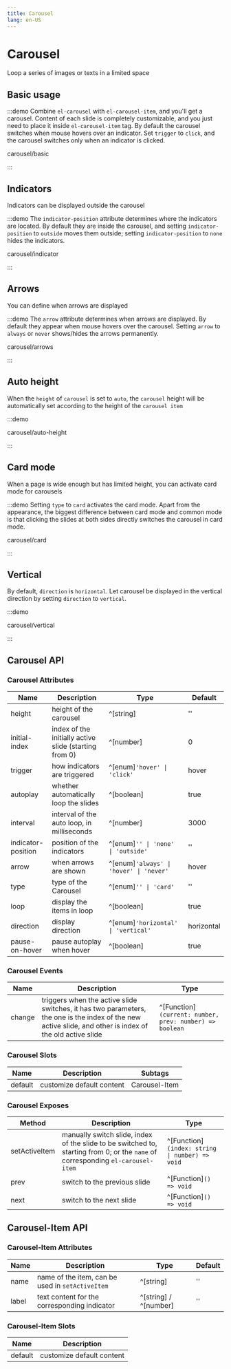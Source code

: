 ```yaml
---
title: Carousel
lang: en-US
---
```


# Carousel

Loop a series of images or texts in a limited space

## Basic usage

:::demo Combine `el-carousel` with `el-carousel-item`, and you'll get a carousel. Content of each slide is completely customizable, and you just need to place it inside `el-carousel-item` tag. By default the carousel switches when mouse hovers over an indicator. Set `trigger` to `click`, and the carousel switches only when an indicator is clicked.

carousel/basic

:::

## Indicators

Indicators can be displayed outside the carousel

:::demo The `indicator-position` attribute determines where the indicators are located. By default they are inside the carousel, and setting `indicator-position` to `outside` moves them outside; setting `indicator-position` to `none` hides the indicators.

carousel/indicator

:::

## Arrows

You can define when arrows are displayed

:::demo The `arrow` attribute determines when arrows are displayed. By default they appear when mouse hovers over the carousel. Setting `arrow` to `always` or `never` shows/hides the arrows permanently.

carousel/arrows

:::

## Auto height

When the `height` of `carousel` is set to `auto`, the `carousel` height will be automatically set according to the height of the `carousel item`

:::demo

carousel/auto-height

:::

## Card mode

When a page is wide enough but has limited height, you can activate card mode for carousels

:::demo Setting `type` to `card` activates the card mode. Apart from the appearance, the biggest difference between card mode and common mode is that clicking the slides at both sides directly switches the carousel in card mode.

carousel/card

:::

## Vertical

By default, `direction` is `horizontal`. Let carousel be displayed in the vertical direction by setting `direction` to `vertical`.

:::demo

carousel/vertical

:::

## Carousel API

### Carousel Attributes

| Name               | Description                                           | Type                                    | Default    |
| ------------------ | ----------------------------------------------------- | --------------------------------------- | ---------- |
| height             | height of the carousel                                | ^[string]                               | ''         |
| initial-index      | index of the initially active slide (starting from 0) | ^[number]                               | 0          |
| trigger            | how indicators are triggered                          | ^[enum]`'hover' \| 'click'`             | hover      |
| autoplay           | whether automatically loop the slides                 | ^[boolean]                              | true       |
| interval           | interval of the auto loop, in milliseconds            | ^[number]                               | 3000       |
| indicator-position | position of the indicators                            | ^[enum]`'' \| 'none' \| 'outside'`      | ''         |
| arrow              | when arrows are shown                                 | ^[enum]`'always' \| 'hover' \| 'never'` | hover      |
| type               | type of the Carousel                                  | ^[enum]`'' \| 'card'`                   | ''         |
| loop               | display the items in loop                             | ^[boolean]                              | true       |
| direction          | display direction                                     | ^[enum]`'horizontal' \| 'vertical'`     | horizontal |
| pause-on-hover     | pause autoplay when hover                             | ^[boolean]                              | true       |

### Carousel Events

| Name   | Description                                                                                                                                              | Type                                                    |
| ------ | -------------------------------------------------------------------------------------------------------------------------------------------------------- | ------------------------------------------------------- |
| change | triggers when the active slide switches, it has two parameters, the one is the index of the new active slide, and other is index of the old active slide | ^[Function]`(current: number, prev: number) => boolean` |

### Carousel Slots

| Name    | Description               | Subtags       |
| ------- | ------------------------- | ------------- |
| default | customize default content | Carousel-Item |

### Carousel Exposes

| Method        | Description                                                                                                                     | Type                                          |
| ------------- | ------------------------------------------------------------------------------------------------------------------------------- | --------------------------------------------- |
| setActiveItem | manually switch slide, index of the slide to be switched to, starting from 0; or the `name` of corresponding `el-carousel-item` | ^[Function]`(index: string \| number) => void` |
| prev          | switch to the previous slide                                                                                                    | ^[Function]`() => void`                       |
| next          | switch to the next slide                                                                                                        | ^[Function]`() => void`                       |

## Carousel-Item API

### Carousel-Item Attributes

| Name  | Description                                      | Type                  | Default |
| ----- | ------------------------------------------------ | --------------------- | ------- |
| name  | name of the item, can be used in `setActiveItem` | ^[string]             | ''      |
| label | text content for the corresponding indicator     | ^[string] / ^[number] | ''      |

### Carousel-Item Slots

| Name    | Description               |
| ------- | ------------------------- |
| default | customize default content |
